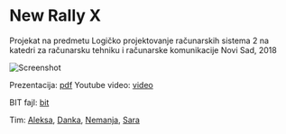# New Rally X

Projekat na predmetu Logičko projektovanje računarskih sistema 2 na katedri za računarsku tehniku i računarske komunikacije
Novi Sad, 2018

![Screenshot](https://i.imgur.com/Ya7kS5Rr.jpg)

Prezentacija: [pdf](#)
Youtube video: [video](#)

BIT fajl: [bit](#)

Tim: [Aleksa](https://github.com/0x8000), [Danka](https://github.com/dankaradovanovic), [Nemanja](https://github.com/nemus95), [Sara](https://github.com/sarabrancic)
